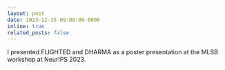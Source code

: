 ```yaml
---
layout: post
date: 2023-12-15 09:00:00-0000
inline: true
related_posts: false
---
```


I presented FLIGHTED and DHARMA as a poster presentation at the MLSB workshop at NeurIPS 2023.
